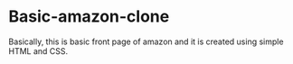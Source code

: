 # Basic-amazon-clone
Basically, this is basic front page of amazon and it is created using simple HTML and CSS.
